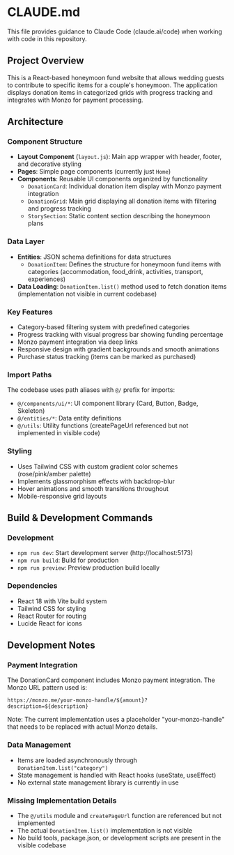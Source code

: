 # CLAUDE.md

This file provides guidance to Claude Code (claude.ai/code) when working with code in this repository.

## Project Overview

This is a React-based honeymoon fund website that allows wedding guests to contribute to specific items for a couple's honeymoon. The application displays donation items in categorized grids with progress tracking and integrates with Monzo for payment processing.

## Architecture

### Component Structure
- **Layout Component** (`layout.js`): Main app wrapper with header, footer, and decorative styling
- **Pages**: Simple page components (currently just `Home`)
- **Components**: Reusable UI components organized by functionality
  - `DonationCard`: Individual donation item display with Monzo payment integration
  - `DonationGrid`: Main grid displaying all donation items with filtering and progress tracking
  - `StorySection`: Static content section describing the honeymoon plans

### Data Layer
- **Entities**: JSON schema definitions for data structures
  - `DonationItem`: Defines the structure for honeymoon fund items with categories (accommodation, food_drink, activities, transport, experiences)
- **Data Loading**: `DonationItem.list()` method used to fetch donation items (implementation not visible in current codebase)

### Key Features
- Category-based filtering system with predefined categories
- Progress tracking with visual progress bar showing funding percentage
- Monzo payment integration via deep links
- Responsive design with gradient backgrounds and smooth animations
- Purchase status tracking (items can be marked as purchased)

### Import Paths
The codebase uses path aliases with `@/` prefix for imports:
- `@/components/ui/*`: UI component library (Card, Button, Badge, Skeleton)
- `@/entities/*`: Data entity definitions
- `@/utils`: Utility functions (createPageUrl referenced but not implemented in visible code)

### Styling
- Uses Tailwind CSS with custom gradient color schemes (rose/pink/amber palette)
- Implements glassmorphism effects with backdrop-blur
- Hover animations and smooth transitions throughout
- Mobile-responsive grid layouts

## Build & Development Commands

### Development
- `npm run dev`: Start development server (http://localhost:5173)
- `npm run build`: Build for production
- `npm run preview`: Preview production build locally

### Dependencies
- React 18 with Vite build system
- Tailwind CSS for styling
- React Router for routing
- Lucide React for icons

## Development Notes

### Payment Integration
The DonationCard component includes Monzo payment integration. The Monzo URL pattern used is:
```
https://monzo.me/your-monzo-handle/${amount}?description=${description}
```
Note: The current implementation uses a placeholder "your-monzo-handle" that needs to be replaced with actual Monzo details.

### Data Management
- Items are loaded asynchronously through `DonationItem.list("category")`
- State management is handled with React hooks (useState, useEffect)
- No external state management library is currently in use

### Missing Implementation Details
- The `@/utils` module and `createPageUrl` function are referenced but not implemented
- The actual `DonationItem.list()` implementation is not visible
- No build tools, package.json, or development scripts are present in the visible codebase